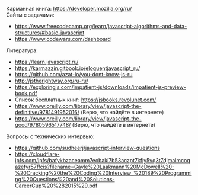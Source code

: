 Карманная книга: https://developer.mozilla.org/ru/ <br>
Сайты с задачами:
- https://www.freecodecamp.org/learn/javascript-algorithms-and-data-structures/#basic-javascript
- https://www.codewars.com/dashboard

Литература:
- https://learn.javascript.ru/
- https://karmazzin.gitbook.io/eloquentjavascript_ru/
- https://github.com/azat-io/you-dont-know-js-ru
- http://jstherightway.org/ru-ru/
- https://exploringjs.com/impatient-js/downloads/impatient-js-preview-book.pdf
- Список бесплатных книг: https://jsbooks.revolunet.com/
- https://www.oreilly.com/library/view/javascript-the-definitive/9781491952016/ (Верю, что найдёте в интернете)
- https://www.oreilly.com/library/view/javascript-the-good/9780596517748/ (Верю, что найдёте в интернете)

Вопросы с технических интервью:
- https://github.com/sudheerj/javascript-interview-questions
- https://cloudflare-ipfs.com/ipfs/bafykbzaceamm7eobaki7b53aczpt7kfly5vq3t7djmalmcoqazefyr57ffcis?filename=Gayle%20Laakmann%20McDowell%20-%20Cracking%20the%20Coding%20Interview_%20189%20Programming%20Questions%20and%20Solutions-CareerCup%20%282015%29.pdf
